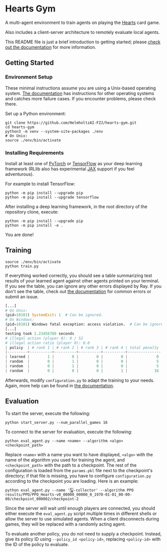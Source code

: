 # Hearts Gym

A multi-agent environment to train agents on playing the
[Hearts](https://en.wikipedia.org/wiki/Black_Lady) card game.

Also includes a client-server architecture to remotely evaluate local
agents.

This README file is just a brief introduction to getting started;
please [check out the
documentation](https://hearts-gym.readthedocs.io/en/latest/readme.html)
for more information.

## Getting Started

### Environment Setup

These minimal instructions assume you are using a Unix-based operating
system. [The
documentation](https://hearts-gym.readthedocs.io/en/latest/readme.html#environment-setup)
has instructions for other operating systems and catches more failure
cases. If you encounter problems, please check there.

Set up a Python environment:

```shell
git clone https://github.com/HelmholtzAI-FZJ/hearts-gym.git
cd hearts-gym
python3 -m venv --system-site-packages ./env
# On Unix:
source ./env/bin/activate
```

### Installing Requirements

Install at least one of
[PyTorch](https://pytorch.org/get-started/locally/) or
[TensorFlow](https://www.tensorflow.org/install) as your deep learning
framework (RLlib also has experimental
[JAX](https://github.com/google/jax#installation) support if you feel
adventurous).

For example to install TensorFlow:

```shell
python -m pip install --upgrade pip
python -m pip install --upgrade tensorflow
```

After installing a deep learning framework, in the root directory of
the repository clone, execute:

```shell
python -m pip install --upgrade pip
python -m pip install -e .
```

You are done!

## Training

```shell
source ./env/bin/activate
python train.py
```

If everything worked correctly, you should see a table summarizing
test results of your learned agent against other agents printed on
your terminal. If you see the table, you can ignore any other errors
displayed by Ray. If you don't see the table, check out [the
documentation](https://hearts-gym.readthedocs.io/en/latest/readme.html#training)
for common errors or submit an issue.

```python
[...]
# On Unix:
(pid=10101) SystemExit: 1  # Can be ignored.
# On Windows:
(pid=10101) Windows fatal exception: access violation.  # Can be ignored.
[...]
testing took 1.23456789 seconds
# illegal action (player 0): 0 / 52
# illegal action ratio (player 0): 0.0
| policy  | # rank 1 | # rank 2 | # rank 3 | # rank 4 | total penalty |
|---------+----------+----------+----------+----------+---------------|
| learned |        1 |        0 |        0 |        0 |             0 |
| random  |        0 |        1 |        0 |        0 |             5 |
| random  |        0 |        1 |        0 |        0 |             5 |
| random  |        0 |        0 |        0 |        1 |            16 |
```

Afterwards, modify `configuration.py` to adapt the training to your
needs. Again, more help can be found in [the
documentation](https://hearts-gym.readthedocs.io/en/latest/readme.html#configuration).

## Evaluation

To start the server, execute the following:

```shell
python start_server.py --num_parallel_games 16
```

To connect to the server for evaluation, execute the following:

```shell
python eval_agent.py --name <name> --algorithm <algo> <checkpoint_path>
```

Replace `<name>` with a name you want to have displayed, `<algo>` with
the name of the algorithm you used for training the agent, and
`<checkpoint_path>` with the path to a checkpoint. The rest of the
configuration is loaded from the `params.pkl` file next to the
checkpoint's directory; if that file is missing, you have to configure
`configuration.py` according to the checkpoint you are loading. Here
is an example:

```shell
python eval_agent.py --name '🂭-collector' --algorithm PPO results/PPO/PPO_Hearts-v0_00000_00000_0_1970-01-01_00-00-00/checkpoint_000002/checkpoint-2
```

Since the server will wait until enough players are connected, you
should either execute the `eval_agent.py` script multiple times in
different shells or allow the server to use simulated agents. When a
client disconnects during games, they will be replaced with a randomly
acting agent.

To evaluate another policy, you do not need to supply a checkpoint.
Instead, give its policy ID using `--policy_id <policy-id>`, replacing
`<policy-id>` with the ID of the policy to evaluate.
